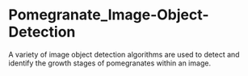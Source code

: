 # Pomegranate_Image-Object-Detection
A variety of image object detection algorithms are used to detect and identify the growth stages of pomegranates within an image.
